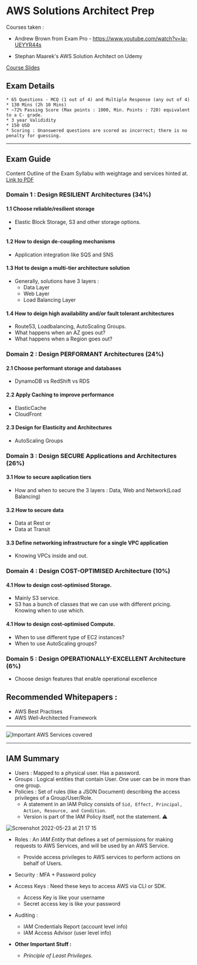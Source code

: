 # AWS Solutions Architect Prep
Courses taken : 
- Andrew Brown from Exam Pro - https://www.youtube.com/watch?v=Ia-UEYYR44s

- Stephan Maarek's AWS Solution Architect on Udemy 

[Course Slides](https://media.datacumulus.com/aws-saa/AWS%20Certified%20Solutions%20Architect%20Slides%20v4.7.1.pdf)

## Exam Details 
```
* 65 Questions - MCQ (1 out of 4) and Multiple Response (any out of 4)
* 130 Mins (2h 10 Mins)
* ~72% Passing Score (Max points : 1000, Min. Points : 720) equivalent to a C- grade. 
* 3 year Valididity
* 150 USD
* Scoring : Unanswered questions are scored as incorrect; there is no penalty for guessing. 
```
----
## Exam Guide 
Content Outline of the Exam Syllabu with weightage and services hinted at. 
[Link to PDF](https://d1.awsstatic.com/training-and-certification/docs-sa-assoc/AWS-Certified-Solutions-Architect-Associate_Exam-Guide.pdf)


### Domain 1 : Design RESILIENT Architectures (34%)
#### 1.1 Choose reliable/resilient storage
- Elastic Block Storage, S3 and other storage options.
- 
#### 1.2 How to design de-coupling mechanisms 
- Application integration like SQS and SNS

#### 1.3 Hot to design a multi-tier architecture solution
- Generally, solutions have 3 layers : 
  - Data Layer
  - Web Layer
  - Load Balancing Layer

#### 1.4 How to deign high availability and/or fault tolerant architectures
- Route53, Loadbalancing, AutoScaling Groups. 
- What happens when an AZ goes out?
- What happens when a Region goes out? 


### Domain 2 : Design PERFORMANT Architectures (24%)
#### 2.1 Choose performant storage and databases
- DynamoDB vs RedShift vs RDS

#### 2.2 Apply Caching to improve performance
- ElasticCache
- CloudFront

#### 2.3 Design for Elasticity and Architectures
- AutoScaling Groups


### Domain 3 : Design SECURE Applications and Architectures (26%)
#### 3.1 How to secure aaplication tiers
- How and when to secure the 3 layers : Data, Web and Network(Load Balancing)
#### 3.2 How to secure data
- Data at Rest or
- Data at Transit

#### 3.3 Define networking infrastructure for a single VPC application
- Knowing VPCs inside and out.

### Domain 4 : Design COST-OPTIMISED Architecture (10%)
#### 4.1 How to design cost-optimised Storage.
- Mainly S3 service. 
- S3 has a bunch of classes that we can use with different pricing. Knowing when to use which. 
#### 4.1 How to design cost-optimised Compute.
- When to use different type of EC2 instances?
- When to use AutoScaling groups?

### Domain 5 : Design OPERATIONALLY-EXCELLENT Architecture (6%)
- Choose design features that enable operational excellence


## Recommended Whitepapers :
* AWS Best Practises
* AWS Well-Architected Framework

---

![Important AWS Services covered](https://user-images.githubusercontent.com/12581835/169692436-2098dbc5-fdd9-49b7-85bd-90435c3f67a0.png)


---

## IAM Summary 
- Users : Mapped to a physical user. Has a password.
- Groups : Logical entities that contain User. One user can be in more than one group.
- Policies : Set of rules (like a JSON Document) describing the access privileges of a Group/User/Role.
  - A statement in an IAM Policy consists of `Sid, Effect, Principal, Action, Resource, and Condition`. 
  - Version is part of the IAM Policy itself, not the statement. :warning:
 
![Screenshot 2022-05-23 at 21 17 15](https://user-images.githubusercontent.com/12581835/169890660-a85b3a58-b3fe-4bf7-94fb-ca60556dd85d.png)

- Roles : An _IAM Entity_ that defines a set of permissions for making requests to AWS Services, and will be used by an AWS Service. 
  - Provide access privileges to AWS services to perform actions on behalf of Users.
   
- Security : MFA + Password policy 
- Access Keys : Need these keys to access AWS via CLI or SDK.
  - Access Key is like your username 
  - Secret access key is like your password
- Auditing :
  - IAM Credentials Report (account level info)
  - IAM Access Advisor (user level info)
- __Other Important Stuff :__
  - _Principle of Least Privileges._
  
